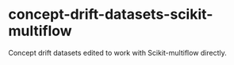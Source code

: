 # concept-drift-datasets-scikit-multiflow

Concept drift datasets edited to work with Scikit-multiflow directly.

